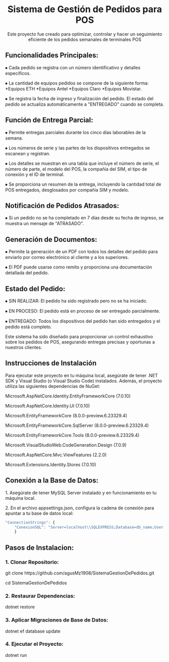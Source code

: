 
<h1 align="center">Sistema de Gestión de Pedidos para POS</h1>
<p align="center">Este proyecto fue creado para optimizar, controlar y hacer un seguimiento eficiente de los pedidos semanales de terminales POS</p>


<div>
  <h2>Funcionalidades Principales:</h2>
  <p> ⦁ Cada pedido se registra con un número identificativo y detalles específicos.</p> 
  <p> ⦁ La cantidad de equipos pedidos se compone de la siguiente forma: 
*Equipos ETH
*Equipos Antel
*Equipos Claro
*Equipos Movistar.</p>
  <p> ⦁ Se registra la fecha de ingreso y finalización del pedido. El estado del pedido se actualiza automáticamente a "ENTREGADO" cuando se completa.</p>
</div>

<div>
  <h2>Función de Entrega Parcial:</h2>
  <p> ⦁ Permite entregas parciales durante los cinco días laborables de la semana.</p>
  <p> ⦁ Los números de serie y las partes de los dispositivos entregados se escanean y registran.</p>
  <p> ⦁ Los detalles se muestran en una tabla que incluye el número de serie, el número de parte, el modelo del POS, la compañía del SIM, el tipo de conexión y el ID de terminal.</p>
  <p> ⦁ Se proporciona un resumen de la entrega, incluyendo la cantidad total de POS entregados, desglosados por compañía SIM y modelo.</p>
</div>

<div>
  <h2>Notificación de Pedidos Atrasados:</h2>
  <p> ⦁ Si un pedido no se ha completado en 7 días desde su fecha de ingreso, se muestra un mensaje de "ATRASADO".</p>
</div>

<div>
  <h2>Generación de Documentos:</h2>
  <p> ⦁ Permite la generación de un PDF con todos los detalles del pedido para enviarlo por correo electrónico al cliente y a los superiores.</p>
  <p> ⦁ El PDF puede usarse como remito y proporciona una documentación detallada del pedido.</p>
</div>

<div>
  <h2>Estado del Pedido:</h2>
  <p> ⦁ SIN REALIZAR: El pedido ha sido registrado pero no se ha iniciado.</p>
  <p> ⦁ EN PROCESO: El pedido está en proceso de ser entregado parcialmente.</p>
  <p> ⦁ ENTREGADO: Todos los dispositivos del pedido han sido entregados y el pedido está completo.</p>
</div>

<p>Este sistema ha sido diseñado para proporcionar un control exhaustivo sobre los pedidos de POS, asegurando entregas precisas y oportunas a nuestros clientes.</p>


<div>
  <h2>Instrucciones de Instalación</h2>
  <p>Para ejecutar este proyecto en tu máquina local, asegúrate de tener .NET SDK y Visual Studio (o Visual Studio Code) instalados. Además, el proyecto utiliza las siguientes dependencias de NuGet:</p>
  <p>Microsoft.AspNetCore.Identity.EntityFrameworkCore (7.0.10)</p>
  <p>Microsoft.AspNetCore.Identity.UI (7.0.10)</p>
  <p>Microsoft.EntityFrameworkCore (8.0.0-preview.6.23329.4)</p>
  <p>Microsoft.EntityFrameworkCore.SqlServer (8.0.0-preview.6.23329.4)</p>
  <p>Microsoft.EntityFrameworkCore.Tools (8.0.0-preview.6.23329.4)</p>
  <p>Microsoft.VisualStudioWeb.CodeGeneration.Design (7.0.9)</p>
  <p>Microsoft.AspNetCore.Mvc.ViewFeatures (2.2.0)</p>
  <p>Microsoft.Extensions.Identity.Stores (7.0.10)</p>

  <h2>Conexión a la Base de Datos:</h2>
  <p>1. Asegúrate de tener MySQL Server instalado y en funcionamiento en tu máquina local.</p>
  <p>2. En el archivo appsettings.json, configura la cadena de conexión para apuntar a tu base de datos local:</p>
  
  ```js
  "ConnectionStrings": {
      "ConexionSQL": "Server=localhost\\SQLEXPRESS;Database=db_name;User ID=user_id;Password=password;Trusted_Connection=True;MultipleActiveResultSets=true;TrustServerCertificate=True;"
      }
  ```

<h2>Pasos de Instalacion:</h2>

<h3>1. Clonar Repositorio:</h3>
  <p>git clone https://github.com/agusMz1908/SistemaGestionDePedidos.git</p>
  <p>cd SistemaGestionDePedidos</p>

<h3>2. Restaurar Dependencias:</h3>
<p>dotnet restore</p>

<h3>3. Aplicar Migraciones de Base de Datos:</h3>
<p>dotnet ef database update</p>

<h3>4. Ejecutar el Proyecto:</h4>
<p>dotnet run</p>
</div>






